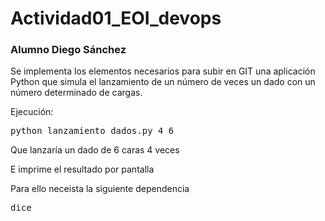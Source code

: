 # Actividad01_EOI_devops
### Alumno Diego Sánchez

Se implementa los elementos necesarios para subir en GIT una aplicación Python que simula el lanzamiento de un número de veces un dado con un número determinado de cargas.

Ejecución:
<pre>
python lanzamiento_dados.py 4 6
</pre>

Que lanzaría un dado de 6 caras 4 veces

E imprime el resultado por pantalla

Para ello neceista la siguiente dependencia
<pre>
dice
</pre>
